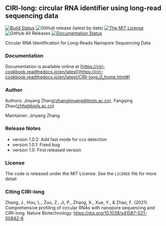 ## CIRI-long: circular RNA identifier using long-read sequencing data

[![Build Status](https://staging.travis-ci.com/bioinfo-biols/CIRI-long.svg?branch=master)](https://staging.travis-ci.com/bioinfo-biols/CIRI-long)
![GitHub release (latest by date)](https://img.shields.io/github/v/release/bioinfo-biols/CIRI-long)
[![The MIT License](https://img.shields.io/badge/license-MIT-orange.svg)](https://github.com/bioinfo-biols/CIRI-long/blob/master/LICENSE)
![GitHub All Releases](https://img.shields.io/github/downloads/bioinfo-biols/CIRI-long/total)
[![Documentation Status](https://readthedocs.org/projects/ciri-cookbook/badge/?version=latest)](https://ciri-cookbook.readthedocs.io/en/latest/?badge=latest)

Circular RNA Identification for Long-Reads Nanopore Sequencing Data

### Documentation

Documentation is available online at [https://ciri-cookbook.readthedocs.io/en/latest](https://ciri-cookbook.readthedocs.io/en/latest/CIRI-long_0_home.html#)

### Author

Authors: Jinyang Zhang(zhangjinyang@biols.ac.cn), Fangqing Zhao(zhfq@biols.ac.cn)

Maintainer: Jinyang Zhang

### Release Notes

- version 1.0.2: Add fast mode for ccs detection
- version 1.0.1: Fixed bug
- version 1.0: First released version

### License

The code is released under the MIT License. See the `LICENSE` file for more detail

### Citing CIRI-long

Zhang, J., Hou, L., Zuo, Z., Ji, P., Zhang, X., Xue, Y., & Zhao, F. (2021). Comprehensive profiling of circular RNAs with nanopore sequencing and CIRI-long. Nature Biotechnology. https://doi.org/10.1038/s41587-021-00842-6
